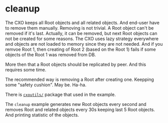 cleanup
=======

The CXO keeps all Root objects and all related objects. And end-user
have to remove them manually. Removing is not trivial. A Root object
can't be removed if it's last. Actually, it can be removed, but next
Root objects can not be created for some reasons. The CXO uses lazy
strategy everywhere and objects are not loaded to memory since they
are not needed. And if you remvoe Root 1, then creating of Root 2
(based on the Root 1) fails if some objects of the Root 1 was removed
from DB.

More then that a Root objects should be replicated by peer. And this
requires some time.

The recommended way is removing a Root after creating one. Keepping
some "safety cushion". May be. Ha-ha.

There is [`cxoutils/`](../../cxoutils) package that used in the example.

The `cleanup` example generates new Root objects every second and removes
Root and related objects every 30s keeping last 5 Root objects. And printing
statistic of the objects.

